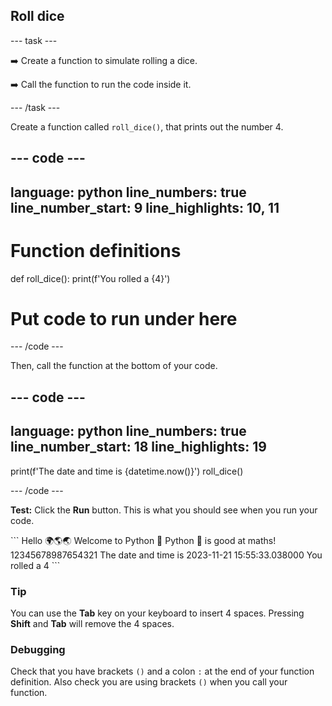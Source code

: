 <h2 class="c-project-heading--task">Roll dice</h2>

\--- task ---

➡️ Create a function to simulate rolling a dice.

➡️ Call the function to run the code inside it.

\--- /task ---

Create a function called `roll_dice()`, that prints out the number 4.

## --- code ---

language: python
line_numbers: true
line_number_start: 9
line_highlights: 10, 11
------------------------------------------------------------

# Function definitions

def roll_dice():
print(f'You rolled a {4}')

# Put code to run under here

\--- /code ---

Then, call the function at the bottom of your code.

## --- code ---

language: python
line_numbers: true
line_number_start: 18
line_highlights: 19
--------------------------------------------------------

print(f'The date and time is {datetime.now()}')
roll_dice()

\--- /code ---

**Test:** Click the **Run** button.
This is what you should see when you run your code.

<div class="c-project-output">
```
Hello 🌍🌎🌏
Welcome to Python 🐍
Python 🐍 is good at maths!
12345678987654321
The date and time is 2023-11-21 15:55:33.038000
You rolled a 4
```
</div>

<div class="c-project-callout c-project-callout--tip">

### Tip

You can use the **Tab** key on your keyboard to insert 4 spaces. Pressing **Shift** and **Tab** will remove the 4 spaces.

</div>

<div class="c-project-callout c-project-callout--debug">

### Debugging

Check that you have brackets `()` and a colon `:` at the end of your function definition. Also check you are using brackets `()` when you call your function.

</div>
